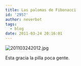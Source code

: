 ```yaml
---
title: Las palomas de Fibonacci
id: '2957'
author: neverbot
tags:
  - blog
date: 2011-03-24 20:16:01
---
```


![201103242012.jpg](./las-palomas-de-fibonacci/201103242012.jpg)

Esta gracia la pilla poca gente.

